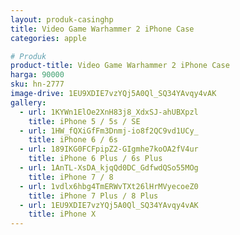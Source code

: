 ```yaml
---
layout: produk-casinghp
title: Video Game Warhammer 2 iPhone Case
categories: apple

# Produk
product-title: Video Game Warhammer 2 iPhone Case
harga: 90000
sku: hn-2777
image-drive: 1EU9XDIE7vzYQj5A0Ql_SQ34YAvqy4vAK
gallery:
  - url: 1KYWn1ElOe2XnH83j8_XdxSJ-ahUBXpzl
    title: iPhone 5 / 5s / SE
  - url: 1HW_fQXiGfFm3Dnmj-io8f2QC9vd1UCy_
    title: iPhone 6 / 6s
  - url: 189IKG0FCFpipZ2-GIgmhe7koOA2fV4ur
    title: iPhone 6 Plus / 6s Plus
  - url: 1AnTL-XsDA_kjqQd0DC_GdfwdQSo55MOg
    title: iPhone 7 / 8
  - url: 1vdlx6hbg4TmERWvTXt26lHrMVyecoeZ0
    title: iPhone 7 Plus / 8 Plus
  - url: 1EU9XDIE7vzYQj5A0Ql_SQ34YAvqy4vAK
    title: iPhone X
---
```

